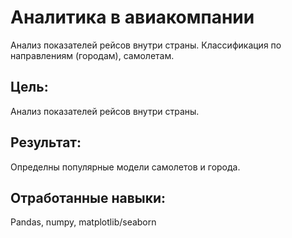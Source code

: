 # Аналитика в авиакомпании
Анализ показателей рейсов внутри страны. 
Классификация по направлениям (городам), самолетам. 
## Цель:  
Анализ показателей рейсов внутри страны.
## Результат:
Определны популярные модели самолетов и города.
## Отработанные навыки:
Pandas, numpy, matplotlib/seaborn
